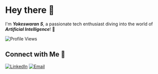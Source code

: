 # Hey there 👋

I'm ***Yokeswaran S***, a passionate tech enthusiast diving into the world of ***Artificial Intelligence***! 🚀



![Profile Views](https://komarev.com/ghpvc/?username=yokeswarans&color=blue&style=flat)
 

## Connect with Me 🔗

[![LinkedIn](https://img.shields.io/badge/LinkedIn-0A66C2?style=for-the-badge&logo=linkedin&logoColor=white)](https://www.linkedin.com/in/yokeswaran26/)
[![Email](https://img.shields.io/badge/Email-D14836?style=for-the-badge&logo=gmail&logoColor=white)](mailto:yokeswaran1718@gmail.com)
